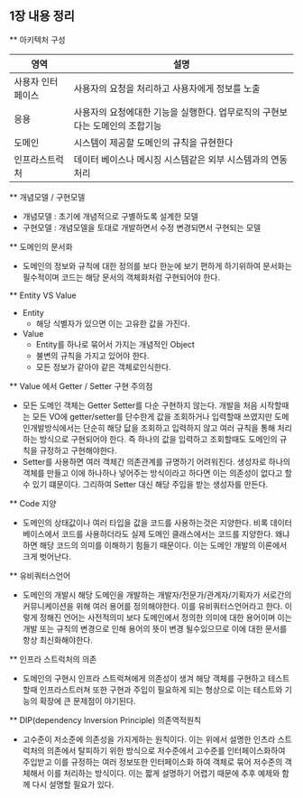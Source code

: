 ## 1장 내용 정리

** 아키텍처 구성

| 영역            | 설명                                         |
|---------------|--------------------------------------------|
| 사용자 인터페이스     | 사용자의 요청을 처리하고 사용자에게 정보를 노출                 |
| 응용            | 사용자의 요청에대한 기능을 실행한다. 업무로직의 구현보다는 도메인의 조합기능 |
| 도메인           | 시스템이 제공할 도메인의 규칙을 규현한다                     |
| 인프라스트럭처       | 데이터 베이스나 메시징 시스템같은 외부 시스템과의 연동처리           |


** 개념모델 / 구현모델
 - 개념모델 : 초기에 개념적으로 구별하도록 설계한 모델
 - 구현모델 : 개념모델을 토대로 개발하면서 수정 변경되면서 구현되는 모델  

** 도메인의 문서화
 - 도메인의 정보와 규칙에 대한 정의를 보다 한눈에 보기 편하게 하기위하여 문서화는 필수적이며 코드는 해당 문서의 객체화처럼 구현되어야 한다.

** Entity VS Value
 - Entity
   - 해당 식별자가 있으면 이는 고유한 값을 가진다.
 - Value
   - Entity를 하나로 묶어서 가지는 개념적인 Object
   - 불변의 규칙을 가지고 있어야 한다.
   - 모든 정보가 같아야 같은 객체로인식한다.

** Value 에서 Getter / Setter 구현 주의점
 - 모든 도메인 객체는 Getter Setter를 다순 구현하지 않는다. 개발을 처음 시작할때는 모든 VO에 getter/setter를 단수한게 값을 조회하거나 입력할때 
 쓰였지만 도메인개발방식에서는 단순히 해당 닶을 조회하고 입력하지 않고 여러 규칙을 통해 처리하는 방식으로 구현되어야 한다. 즉 하나의 값을 입력하고 조회할때도 
도메인의 규칙을 규정하고 구현해야한다.
 - Setter를 사용하면 여러 객체간 의존관계를 규명하기 어려워진다. 생성자로 하나의 객체를 만들고 이에 하나하나 넣어주는 방식이라고 하다면 
이는 의존성이 없다고 할수 있기 떄문이다. 그리하여 Setter 대신 해당 주입을 받는 생성자를 만든다.

** Code 지양
- 도메인의 상태값이나 여러 타입을 값을 코드를 사용하는것은 지양한다. 비록 데이터 베이스에서 코드를 사용하더라도 실제 도메인 클래스에서는 코드를 지양한다. 
왜냐하면 해당 코드의 의미를 이해하기 힘들기 때문이다. 이는 도메인 개발의 이론에서 크게 벗어난다.

** 유비쿼터스언어
- 도메인의 개발시 해당 도메인을 개발하는 개발자/전문가/관계자/기획자가 서로간의 커뮤니케이션을 위해 여러 용어를 정의해야한다. 이를 유비쿼터스언어라고 한다.
이렇게 정해진 언어는 사전적의미 보다 도메인에서 정의한 의미에 대한 용어이며 이는 개발 또는 규칙의 변경으로 인해 용어의 뜻이 변경 될수있으므로 이에 대한 문서를
항상 최신화해야한다.

** 인프라 스트럭처의 의존
- 도메인의 구현시 인프라 스트럭쳐에게 의존성이 생겨 해당 객체를 구현하고 테스트할때 인프라스트러쳐 또한 구현과 주입이 필요하게 되는 형상으로 
이는 테스트와 기능의 확장에 큰 문제점이 야기된다.

** DIP(dependency Inversion Principle) 의존역적원칙
- 고수준이 저소준에 의존성을 가지게하는 원칙이다. 이는 위에서 설명한 인츠라 스트럭처의 의존에서 탈피하기 위한 방식으로 저수준에서 
고수준를 인터페이스화하여 주입받고 이를 규정하는 여러 정보또한 인터페이스화 하여 객체로 묶어 저수준의 객체해서 이를 처리하는 방식이다.
이는 짧게 설명하기 어렵기 때문에 추후 예제와 함께 다시 설명할 필요가 있다. 

